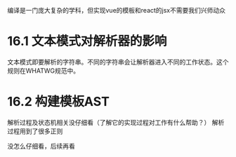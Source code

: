 <!--
 * @Author: zhanggd
 * @Date: 2022-10-25 16:11:42
 * @LastEditors: zhanggd
 * @LastEditTime: 2022-11-07 10:41:21
 * @Description: 第十六章笔记
-->
编译是一门庞大复杂的学科，但实现vue的模板和react的jsx不需要我们兴师动众
# 16.1 文本模式对解析器的影响
文本模式即要解析的字符串。不同的字符串会让解析器进入不同的工作状态。这个规则在WHATWG规范中。

# 16.2 构建模板AST
解析过程及状态机相关没仔细看（了解它的实现过程对工作有什么帮助？）
解析过程用到了很多正则

没怎么仔细看，后续再看